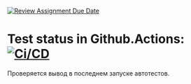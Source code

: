 [![Review Assignment Due Date](https://classroom.github.com/assets/deadline-readme-button-24ddc0f5d75046c5622901739e7c5dd533143b0c8e959d652212380cedb1ea36.svg)](https://classroom.github.com/a/KMfakJjp)
# Test status in Github.Actions: [![Ci/CD](../../actions/workflows/ci.yaml/badge.svg?branch=main&event=workflow_dispatch)](../../actions/workflows/ci.yaml)

Проверяется вывод в последнем запуске автотестов. 
